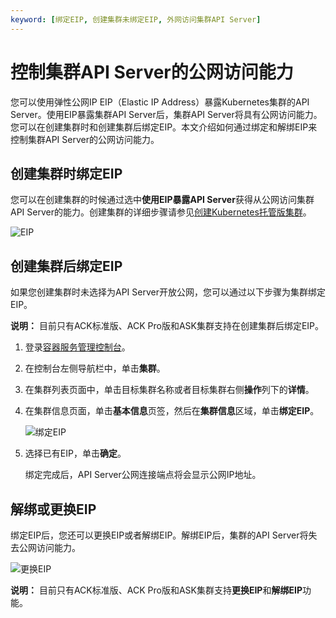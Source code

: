 ```yaml
---
keyword: [绑定EIP, 创建集群未绑定EIP, 外网访问集群API Server]
---
```


# 控制集群API Server的公网访问能力

您可以使用弹性公网IP EIP（Elastic IP Address）暴露Kubernetes集群的API Server。使用EIP暴露集群API Server后，集群API Server将具有公网访问能力。您可以在创建集群时和创建集群后绑定EIP。本文介绍如何通过绑定和解绑EIP来控制集群API Server的公网访问能力。

## 创建集群时绑定EIP

您可以在创建集群的时候通过选中**使用EIP暴露API Server**获得从公网访问集群API Server的能力。创建集群的详细步骤请参见[创建Kubernetes托管版集群](/intl.zh-CN/Kubernetes集群用户指南/集群/创建集群/创建Kubernetes托管版集群.md)。

![EIP](https://help-static-aliyun-doc.aliyuncs.com/assets/img/zh-CN/3475659951/p103507.png)

## 创建集群后绑定EIP

如果您创建集群时未选择为API Server开放公网，您可以通过以下步骤为集群绑定EIP。

**说明：** 目前只有ACK标准版、ACK Pro版和ASK集群支持在创建集群后绑定EIP。

1.  登录[容器服务管理控制台](https://cs.console.aliyun.com)。

2.  在控制台左侧导航栏中，单击**集群**。

3.  在集群列表页面中，单击目标集群名称或者目标集群右侧**操作**列下的**详情**。

4.  在集群信息页面，单击**基本信息**页签，然后在**集群信息**区域，单击**绑定EIP**。

    ![绑定EIP](https://help-static-aliyun-doc.aliyuncs.com/assets/img/zh-CN/3475659951/p103524.png)

5.  选择已有EIP，单击**确定**。

    绑定完成后，API Server公网连接端点将会显示公网IP地址。


## 解绑或更换EIP

绑定EIP后，您还可以更换EIP或者解绑EIP。解绑EIP后，集群的API Server将失去公网访问能力。

![更换EIP](https://help-static-aliyun-doc.aliyuncs.com/assets/img/zh-CN/3475659951/p103535.png)

**说明：** 目前只有ACK标准版、ACK Pro版和ASK集群支持**更换EIP**和**解绑EIP**功能。

